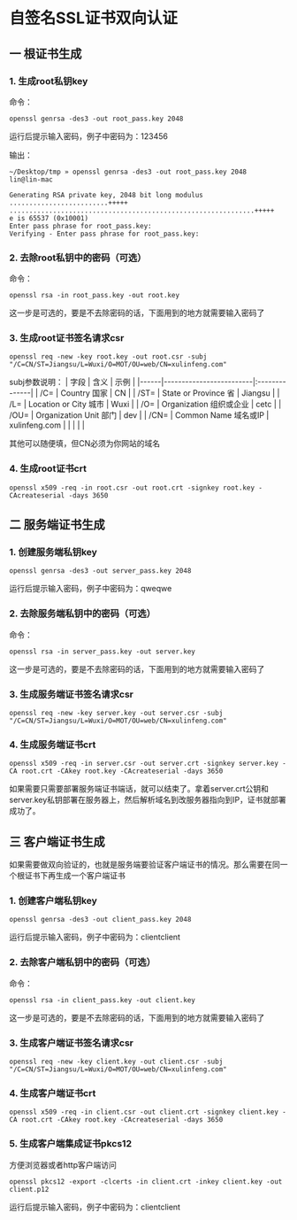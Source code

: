 # 自签名SSL证书双向认证

## 一 根证书生成
### 1. 生成root私钥key
命令：
```
openssl genrsa -des3 -out root_pass.key 2048
```
运行后提示输入密码，例子中密码为：123456

输出：
```
~/Desktop/tmp » openssl genrsa -des3 -out root_pass.key 2048                                                                              lin@lin-mac

Generating RSA private key, 2048 bit long modulus
.........................+++++
..............................................................+++++
e is 65537 (0x10001)
Enter pass phrase for root_pass.key:
Verifying - Enter pass phrase for root_pass.key:
```

### 2. 去除root私钥中的密码（可选）
命令：
```
openssl rsa -in root_pass.key -out root.key
```
这一步是可选的，要是不去除密码的话，下面用到的地方就需要输入密码了



### 3. 生成root证书签名请求csr
```
openssl req -new -key root.key -out root.csr -subj "/C=CN/ST=Jiangsu/L=Wuxi/O=MOT/OU=web/CN=xulinfeng.com"
```

subj参数说明：
| 字段 | 含义                    | 示例          |
|------|-------------------------|:--------------|
| /C=  | Country 国家            | CN            |
| /ST= | State or Province 省    | Jiangsu       |
| /L=  | Location or City 城市   | Wuxi          |
| /O=  | Organization 组织或企业 | cetc          |
| /OU= | Organization Unit 部门  | dev           |
| /CN= | Common Name 域名或IP    | xulinfeng.com |
|      |                         |               |  

其他可以随便填，但CN必须为你网站的域名


### 4. 生成root证书crt
```
openssl x509 -req -in root.csr -out root.crt -signkey root.key -CAcreateserial -days 3650

```

## 二 服务端证书生成

### 1. 创建服务端私钥key
```
openssl genrsa -des3 -out server_pass.key 2048
```
运行后提示输入密码，例子中密码为：qweqwe

### 2. 去除服务端私钥中的密码（可选）
命令：
```
openssl rsa -in server_pass.key -out server.key
```
这一步是可选的，要是不去除密码的话，下面用到的地方就需要输入密码了

### 3. 生成服务端证书签名请求csr
```
openssl req -new -key server.key -out server.csr -subj "/C=CN/ST=Jiangsu/L=Wuxi/O=MOT/OU=web/CN=xulinfeng.com"
```

### 4. 生成服务端证书crt
```
openssl x509 -req -in server.csr -out server.crt -signkey server.key -CA root.crt -CAkey root.key -CAcreateserial -days 3650
```


如果需要只需要部署服务端证书端话，就可以结束了。拿着server.crt公钥和server.key私钥部署在服务器上，然后解析域名到改服务器指向到IP，证书就部署成功了。


## 三 客户端证书生成

如果需要做双向验证的，也就是服务端要验证客户端证书的情况。那么需要在同一个根证书下再生成一个客户端证书

### 1. 创建客户端私钥key
```
openssl genrsa -des3 -out client_pass.key 2048
```
运行后提示输入密码，例子中密码为：clientclient


### 2. 去除客户端私钥中的密码（可选）
命令：
```
openssl rsa -in client_pass.key -out client.key
```
这一步是可选的，要是不去除密码的话，下面用到的地方就需要输入密码了

### 3. 生成客户端证书签名请求csr
```
openssl req -new -key client.key -out client.csr -subj "/C=CN/ST=Jiangsu/L=Wuxi/O=MOT/OU=web/CN=xulinfeng.com"
```

### 4. 生成客户端证书crt
```
openssl x509 -req -in client.csr -out client.crt -signkey client.key -CA root.crt -CAkey root.key -CAcreateserial -days 3650
```


### 5. 生成客户端集成证书pkcs12
方便浏览器或者http客户端访问

```
openssl pkcs12 -export -clcerts -in client.crt -inkey client.key -out client.p12

```
运行后提示输入密码，例子中密码为：clientclient

